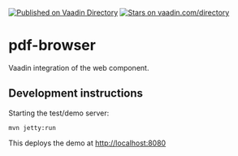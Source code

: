 [![Published on Vaadin  Directory](https://img.shields.io/badge/Vaadin%20Directory-published-00b4f0.svg)](https://vaadin.com/directory/component/pdf-browser)
[![Stars on vaadin.com/directory](https://img.shields.io/vaadin-directory/star/pdf-browser.svg)](https://vaadin.com/directory/component/pdf-browser)

# pdf-browser

Vaadin integration of the [<pdf-browser-viewer>](https://github.com/IngressoRapidoWebComponents/pdf-browser-viewer)
web component.

## Development instructions

Starting the test/demo server:
```
mvn jetty:run
```

This deploys the demo at <http://localhost:8080>
